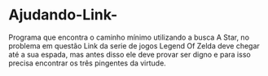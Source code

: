 # Ajudando-Link-
Programa que encontra o caminho mínimo utilizando a busca A Star, no problema em questão Link da serie de jogos Legend Of Zelda deve chegar até a sua espada, mas antes disso ele deve provar ser digno e para isso precisa encontrar os três pingentes da virtude.
